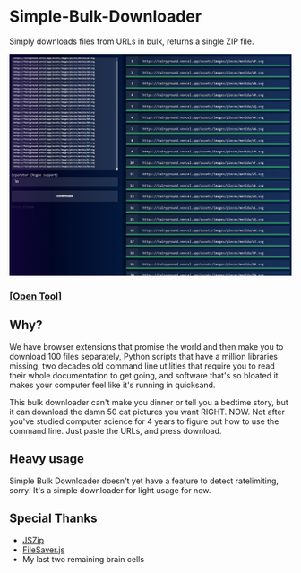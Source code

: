 # Simple-Bulk-Downloader
Simply downloads files from URLs in bulk, returns a single ZIP file.

![](example.png)

### [[Open Tool]](https://hakorr.github.io/Simple-Bulk-Downloader/)

## Why?

We have browser extensions that promise the world and then make you to download 100 files separately, Python scripts that have a million libraries missing, two decades old command line utilities that require you to read their whole documentation to get going, and software that's so bloated it makes your computer feel like it's running in quicksand.

This bulk downloader can't make you dinner or tell you a bedtime story, but it can download the damn 50 cat pictures you want RIGHT. NOW. Not after you've studied computer science for 4 years to figure out how to use the command line. Just paste the URLs, and press download.

## Heavy usage

Simple Bulk Downloader doesn't yet have a feature to detect ratelimiting, sorry! It's a simple downloader for light usage for now.

## Special Thanks

- [JSZip](https://github.com/Stuk/jszip)
- [FileSaver.js](https://github.com/eligrey/FileSaver.js)
- My last two remaining brain cells
